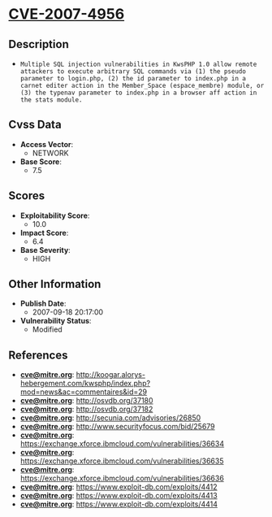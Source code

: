 
# [CVE-2007-4956](https://cve.mitre.org/cgi-bin/cvename.cgi?name=CVE-2007-4956)

## Description

- `Multiple SQL injection vulnerabilities in KwsPHP 1.0 allow remote attackers to execute arbitrary SQL commands via (1) the pseudo parameter to login.php, (2) the id parameter to index.php in a carnet editer action in the Member_Space (espace_membre) module, or (3) the typenav parameter to index.php in a browser aff action in the stats module.`

## Cvss Data

- **Access Vector**:
  - NETWORK
- **Base Score**:
  - 7.5

## Scores

- **Exploitability Score**:
  - 10.0
- **Impact Score**:
  - 6.4
- **Base Severity**:
  - HIGH

## Other Information

- **Publish Date**:
  - 2007-09-18 20:17:00
- **Vulnerability Status**:
  - Modified

## References

- **cve@mitre.org**: http://koogar.alorys-hebergement.com/kwsphp/index.php?mod=news&ac=commentaires&id=29
- **cve@mitre.org**: http://osvdb.org/37180
- **cve@mitre.org**: http://osvdb.org/37182
- **cve@mitre.org**: http://secunia.com/advisories/26850
- **cve@mitre.org**: http://www.securityfocus.com/bid/25679
- **cve@mitre.org**: https://exchange.xforce.ibmcloud.com/vulnerabilities/36634
- **cve@mitre.org**: https://exchange.xforce.ibmcloud.com/vulnerabilities/36635
- **cve@mitre.org**: https://exchange.xforce.ibmcloud.com/vulnerabilities/36636
- **cve@mitre.org**: https://www.exploit-db.com/exploits/4412
- **cve@mitre.org**: https://www.exploit-db.com/exploits/4413
- **cve@mitre.org**: https://www.exploit-db.com/exploits/4414
